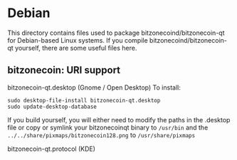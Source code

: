 
Debian
====================
This directory contains files used to package bitzonecoind/bitzonecoin-qt
for Debian-based Linux systems. If you compile bitzonecoind/bitzonecoin-qt yourself, there are some useful files here.

## bitzonecoin: URI support ##


bitzonecoin-qt.desktop  (Gnome / Open Desktop)
To install:

	sudo desktop-file-install bitzonecoin-qt.desktop
	sudo update-desktop-database

If you build yourself, you will either need to modify the paths in
the .desktop file or copy or symlink your bitzonecoinqt binary to `/usr/bin`
and the `../../share/pixmaps/bitzonecoin128.png` to `/usr/share/pixmaps`

bitzonecoin-qt.protocol (KDE)

